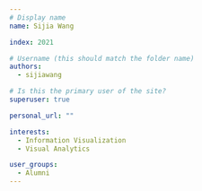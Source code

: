 ```yaml
---
# Display name
name: Sijia Wang

index: 2021

# Username (this should match the folder name)
authors:
  - sijiawang

# Is this the primary user of the site?
superuser: true

personal_url: ""

interests:
  - Information Visualization
  - Visual Analytics

user_groups:
  - Alumni
---
```

